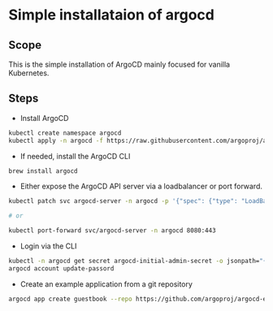 # Simple installataion of argocd

## Scope

This is the simple installation of ArgoCD mainly focused for vanilla Kubernetes.

## Steps

- Install ArgoCD

```bash
kubectl create namespace argocd
kubectl apply -n argocd -f https://raw.githubusercontent.com/argoproj/argo-cd/stable/manifests/install.yaml
```

- If needed, install the ArgoCD CLI

```bash
brew install argocd
```

- Either expose the ArgoCD API server via a loadbalancer or port forward.

```bash
kubectl patch svc argocd-server -n argocd -p '{"spec": {"type": "LoadBalancer"}}'

# or 

kubectl port-forward svc/argocd-server -n argocd 8080:443
```

- Login via the CLI

```bash
kubectl -n argocd get secret argocd-initial-admin-secret -o jsonpath="{.data.password}" | base64 -d; echo
argocd account update-passord
```

- Create an example application from a git repository

```bash
argocd app create guestbook --repo https://github.com/argoproj/argocd-example-apps.git --path guestbook --dest-server https://kubernetes.default.svc --dest-namespace default
```
